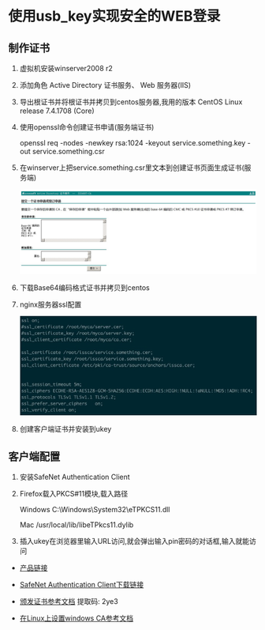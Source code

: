 # 使用usb_key实现安全的WEB登录

## 制作证书

1. 虚拟机安装winserver2008 r2
2. 添加角色 Active Directory 证书服务、 Web 服务器(IIS)
3. 导出根证书并将根证书并拷贝到centos服务器,我用的版本 CentOS Linux release 7.4.1708 (Core)
4. 使用openssl命令创建证书申请(服务端证书)

    openssl req -nodes -newkey rsa:1024 -keyout service.something.key -out service.something.csr

5. 在winserver上把service.something.csr里文本到创建证书页面生成证书(服务端)

    ![Alt text](ukeyimages/commit_crs.jpg)

6. 下载Base64编码格式证书并拷贝到centos

7. nginx服务器ssl配置
    
    ![Alt text](ukeyimages/nginxssl.jpg)

8. 创建客户端证书并安装到ukey


## 客户端配置

1. 安装SafeNet Authentication Client
2. Firefox载入PKCS#11模块,载入路径

    Windows  C:\Windows\System32\eTPKCS11.dll

    Mac  /usr/local/lib/libeTPkcs11.dylib

3. 插入ukey在浏览器里输入URL访问,就会弹出输入pin密码的对话框,输入就能访问


* [产品链接](https://item.jd.com/22214444669.html)

* [SafeNet Authentication Client下载链接](https://support.globalsign.com/customer/portal/articles/1698654)

* [颁发证书参考文档](https://pan.baidu.com/s/1JNTmbWvvfYTkWALwU4_HLw) 提取码: 2ye3 

* [在Linux上设置windows CA参考文档](https://cbudde.com/microsoft/certificate-services/setting-up-windows-root-ca-on-centos-6-9-linux-server/)
